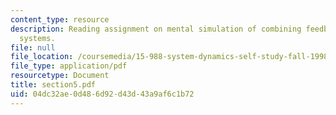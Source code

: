```yaml
---
content_type: resource
description: Reading assignment on mental simulation of combining feedback in first-order
  systems.
file: null
file_location: /coursemedia/15-988-system-dynamics-self-study-fall-1998-spring-1999/04dc32ae0d486d92d43d43a9af6c1b72_section5.pdf
file_type: application/pdf
resourcetype: Document
title: section5.pdf
uid: 04dc32ae-0d48-6d92-d43d-43a9af6c1b72
---
```

